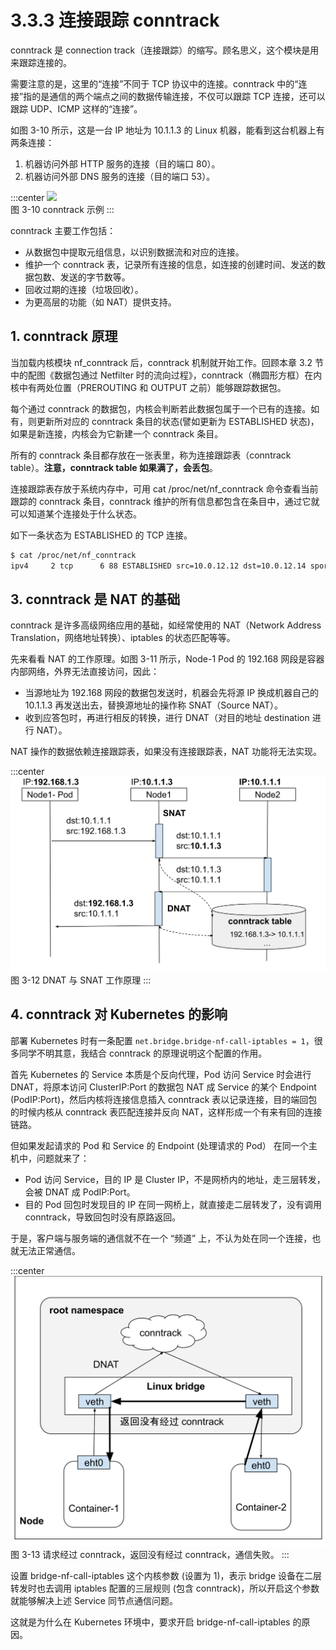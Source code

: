 # 3.3.3 连接跟踪 conntrack

conntrack 是 connection track（连接跟踪）的缩写。顾名思义，这个模块是用来跟踪连接的。

需要注意的是，这里的“连接”不同于 TCP 协议中的连接。conntrack 中的“连接”指的是通信的两个端点之间的数据传输连接，不仅可以跟踪 TCP 连接，还可以跟踪 UDP、ICMP 这样的“连接”。

如图 3-10 所示，这是一台 IP 地址为 10.1.1.3 的 Linux 机器，能看到这台机器上有两条连接：

1. 机器访问外部 HTTP 服务的连接（目的端口 80）。
2. 机器访问外部 DNS 服务的连接（目的端口 53）。

:::center
  ![](../assets/conntrack.png)<br/>
  图 3-10 conntrack 示例
:::

conntrack 主要工作包括：

- 从数据包中提取元组信息，以识别数据流和对应的连接。
- 维护一个 conntrack 表，记录所有连接的信息，如连接的创建时间、发送的数据包数、发送的字节数等。
- 回收过期的连接（垃圾回收）。
- 为更高层的功能（如 NAT）提供支持。

## 1. conntrack 原理

当加载内核模块 nf_conntrack 后，conntrack 机制就开始工作。回顾本章 3.2 节中的配图《数据包通过 Netfilter 时的流向过程》，conntrack（椭圆形方框）在内核中有两处位置（PREROUTING 和 OUTPUT 之前）能够跟踪数据包。

每个通过 conntrack 的数据包，内核会判断若此数据包属于一个已有的连接。如有，则更新所对应的 conntrack 条目的状态(譬如更新为 ESTABLISHED 状态)，如果是新连接，内核会为它新建一个 conntrack 条目。

所有的 conntrack 条目都存放在一张表里，称为连接跟踪表（conntrack table）。**注意，conntrack table 如果满了，会丢包**。

连接跟踪表存放于系统内存中，可用 cat /proc/net/nf_conntrack 命令查看当前跟踪的 conntrack 条目，conntrack 维护的所有信息都包含在条目中，通过它就可以知道某个连接处于什么状态。

如下一条状态为 ESTABLISHED 的 TCP 连接。
```bash
$ cat /proc/net/nf_conntrack
ipv4     2 tcp      6 88 ESTABLISHED src=10.0.12.12 dst=10.0.12.14 sport=48318 dport=27017 src=10.0.12.14 dst=10.0.12.12 sport=27017 dport=48318 [ASSURED] mark=0 zone=0 use=2
```

## 3. conntrack 是 NAT 的基础 

conntrack 是许多高级网络应用的基础，如经常使用的 NAT（Network Address Translation，网络地址转换）、iptables 的状态匹配等等。

先来看看 NAT 的工作原理。如图 3-11 所示，Node-1 Pod 的 192.168 网段是容器内部网络，外界无法直接访问，因此：

- 当源地址为 192.168 网段的数据包发送时，机器会先将源 IP 换成机器自己的 10.1.1.3 再发送出去，替换源地址的操作称 SNAT（Source NAT）。
- 收到应答包时，再进行相反的转换，进行 DNAT（对目的地址 destination 进行 NAT）。

NAT 操作的数据依赖连接跟踪表，如果没有连接跟踪表，NAT 功能将无法实现。

:::center
  ![](../assets/conntrack-nat.svg)<br/>
  图 3-12 DNAT 与 SNAT 工作原理
:::

## 4. conntrack 对 Kubernetes 的影响

部署 Kubernetes 时有一条配置 `net.bridge.bridge-nf-call-iptables = 1`，很多同学不明其意，我结合 conntrack 的原理说明这个配置的作用。

首先 Kubernetes 的 Service 本质是个反向代理，Pod 访问 Service 时会进行 DNAT，将原本访问 ClusterIP:Port 的数据包 NAT 成 Service 的某个 Endpoint (PodIP:Port)，然后内核将连接信息插入 conntrack 表以记录连接，目的端回包的时候内核从 conntrack 表匹配连接并反向 NAT，这样形成一个有来有回的连接链路。

但如果发起请求的 Pod 和 Service 的 Endpoint (处理请求的 Pod） 在同一个主机中，问题就来了：

- Pod 访问 Service，目的 IP 是 Cluster IP，不是网桥内的地址，走三层转发，会被 DNAT 成 PodIP:Port。
- 目的 Pod 回包时发现目的 IP 在同一网桥上，就直接走二层转发了，没有调用 conntrack，导致回包时没有原路返回。

于是，客户端与服务端的通信就不在一个 “频道” 上，不认为处在同一个连接，也就无法正常通信。

:::center
  ![](../assets/bridge-call-iptables.svg)<br/>
  图 3-13 请求经过 conntrack，返回没有经过 conntrack，通信失败。
:::

设置 bridge-nf-call-iptables 这个内核参数 (设置为 1)，表示 bridge 设备在二层转发时也去调用 iptables 配置的三层规则 (包含 conntrack)，所以开启这个参数就能够解决上述 Service 同节点通信问题。

这就是为什么在 Kubernetes 环境中，要求开启 bridge-nf-call-iptables 的原因。


